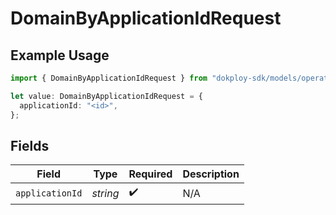 # DomainByApplicationIdRequest

## Example Usage

```typescript
import { DomainByApplicationIdRequest } from "dokploy-sdk/models/operations";

let value: DomainByApplicationIdRequest = {
  applicationId: "<id>",
};
```

## Fields

| Field              | Type               | Required           | Description        |
| ------------------ | ------------------ | ------------------ | ------------------ |
| `applicationId`    | *string*           | :heavy_check_mark: | N/A                |